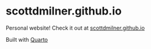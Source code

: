 # scottdmilner.github.io
Personal website! Check it out at [scottdmilner.github.io](https://scottdmilner.github.io)

Built with [Quarto](https://quarto.org)
